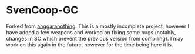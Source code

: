 # SvenCoop-GC
Forked from [anggaranothing](https://github.com/anggaranothing/SvenCoop-GC). This is a mostly incomplete project, however I have added a few weapons and worked on fixing some bugs (notably, changes in SC which prevent the previous version from compiling). I may work on this again in the future, however for the time being here it is.
